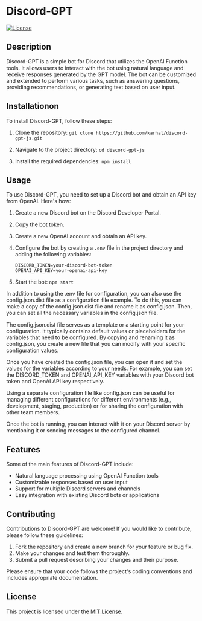 # Discord-GPT

[![License](https://img.shields.io/badge/license-MIT-blue.svg)](LICENSE)

## Description

Discord-GPT is a simple bot for Discord that utilizes the OpenAI Function tools. It allows users to interact with the bot using natural language and receive responses generated by the GPT model. The bot can be customized and extended to perform various tasks, such as answering questions, providing recommendations, or generating text based on user input.

## Installationon


To install Discord-GPT, follow these steps:


1. Clone the repository: `git clone https://github.com/karhal/discord-gpt-js.git`

2. Navigate to the project directory: `cd discord-gpt-js`

3. Install the required dependencies: `npm install`


## Usage


To use Discord-GPT, you need to set up a Discord bot and obtain an API key from OpenAI. Here's how:


1. Create a new Discord bot on the Discord Developer Portal.

2. Copy the bot token.

3. Create a new OpenAI account and obtain an API key.
4. Configure the bot by creating a `.env` file in the project directory and adding the following variables:
    ```
    DISCORD_TOKEN=your-discord-bot-token
    OPENAI_API_KEY=your-openai-api-key
    ```
5. Start the bot: `npm start`

In addition to using the .env file for configuration, you can also use the config.json.dist file as a configuration file example. To do this, you can make a copy of the config.json.dist file and rename it as config.json. Then, you can set all the necessary variables in the config.json file.

The config.json.dist file serves as a template or a starting point for your configuration. It typically contains default values or placeholders for the variables that need to be configured. By copying and renaming it as config.json, you create a new file that you can modify with your specific configuration values.

Once you have created the config.json file, you can open it and set the values for the variables according to your needs. For example, you can set the DISCORD_TOKEN and OPENAI_API_KEY variables with your Discord bot token and OpenAI API key respectively.

Using a separate configuration file like config.json can be useful for managing different configurations for different environments (e.g., development, staging, production) or for sharing the configuration with other team members.


Once the bot is running, you can interact with it on your Discord server by mentioning it or sending messages to the configured channel.

## Features

Some of the main features of Discord-GPT include:

- Natural language processing using OpenAI Function tools
- Customizable responses based on user input
- Support for multiple Discord servers and channels
- Easy integration with existing Discord bots or applications

## Contributing

Contributions to Discord-GPT are welcome! If you would like to contribute, please follow these guidelines:

1. Fork the repository and create a new branch for your feature or bug fix.
2. Make your changes and test them thoroughly.
3. Submit a pull request describing your changes and their purpose.

Please ensure that your code follows the project's coding conventions and includes appropriate documentation.

## License

This project is licensed under the [MIT License](LICENSE).